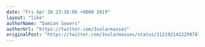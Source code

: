 ```yaml
---
date: "Fri Apr 26 23:38:06 +0000 2019"
layout: "like"
authorName: "Damian Sowers"
authorUrl: "https://twitter.com/3solarmasses"
originalPost: "https://twitter.com/3solarmasses/status/1121921422299787264"
---
```

